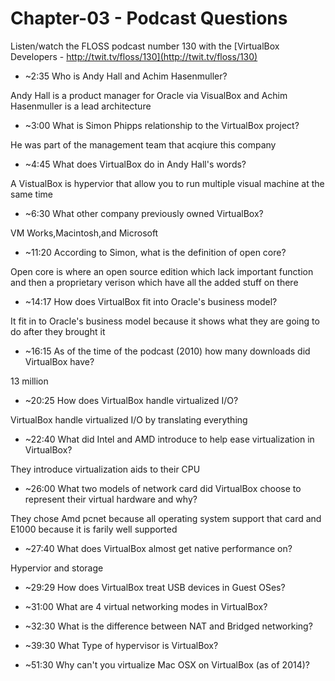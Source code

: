 # Chapter-03 - Podcast Questions

Listen/watch the FLOSS podcast number 130 with the [VirtualBox Developers - http://twit.tv/floss/130](http://twit.tv/floss/130)

* ~2:35 Who is Andy Hall and Achim Hasenmuller?

Andy Hall is a product manager for Oracle via VisualBox and Achim Hasenmuller is a lead architecture

* ~3:00 What is Simon Phipps relationship to the VirtualBox project?

He was part of the management team that acqiure this company

* ~4:45 What does VirtualBox do in Andy Hall's words?

A VistualBox is hypervior that allow you to run multiple visual machine at the same time

* ~6:30 What other company previously owned VirtualBox?

VM Works,Macintosh,and Microsoft

* ~11:20 According to Simon, what is the definition of open core?

Open core is where an open source edition which lack important function and then a proprietary verison which have all the added stuff on there

* ~14:17 How does VirtualBox fit into Oracle's business model?

It fit in to Oracle's business model because it shows what they are going to do after they brought it

* ~16:15 As of the time of the podcast (2010) how many downloads did VirtualBox have?

13 million

* ~20:25 How does VirtualBox handle virtualized I/O?

VirtualBox handle virtualized I/O by translating everything

* ~22:40 What did Intel and AMD introduce to help ease virtualization in VirtualBox?

They introduce virtualization aids to their CPU

* ~26:00 What two models of network card did VirtualBox choose to represent their virtual hardware and why?

They chose Amd pcnet because all operating system support that card and E1000 because it is farily well supported 

* ~27:40 What does VirtualBox almost get native performance on?

Hypervior and storage

* ~29:29 How does VirtualBox treat USB devices in Guest OSes?



* ~31:00 What are 4 virtual networking modes in VirtualBox?



* ~32:30 What is the difference between NAT and Bridged networking?



* ~39:30 What Type of hypervisor is VirtualBox?



* ~51:30 Why can't you virtualize Mac OSX on VirtualBox (as of 2014)?

